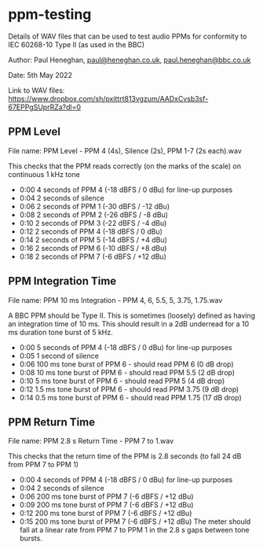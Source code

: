 # ppm-testing

Details of WAV files that can be used to test audio PPMs for conformity to IEC 60268-10 Type II (as used in the BBC)

Author: Paul Heneghan, paul@heneghan.co.uk, paul.heneghan@bbc.co.uk

Date: 5th May 2022

Link to WAV files: https://www.dropbox.com/sh/pxittrt813vgzum/AADxCvsb3sf-67EPPgSUprRZa?dl=0

## PPM Level

File name: PPM Level - PPM 4 (4s), Silence (2s), PPM 1-7 (2s each).wav

This checks that the PPM reads correctly (on the marks of the scale) on continuous 1 kHz tone
- 0:00 4 seconds of PPM 4 (-18 dBFS / 0 dBu) for line-up purposes
- 0:04 2 seconds of silence
- 0:06 2 seconds of PPM 1 (-30 dBFS / -12 dBu)
- 0:08 2 seconds of PPM 2 (-26 dBFS / -8 dBu)
- 0:10 2 seconds of PPM 3 (-22 dBFS / -4 dBu)
- 0:12 2 seconds of PPM 4 (-18 dBFS / 0 dBu)
- 0:14 2 seconds of PPM 5 (-14 dBFS / +4 dBu)
- 0:16 2 seconds of PPM 6 (-10 dBFS / +8 dBu)
- 0:18 2 seconds of PPM 7 (-6 dBFS / +12 dBu)

## PPM Integration Time

File name: PPM 10 ms Integration - PPM 4, 6, 5.5, 5, 3.75, 1.75.wav

A BBC PPM should be Type II. This is sometimes (loosely) defined as having an integration time of 10 ms. This should result in a 2dB underread for a 10 ms duration tone burst of 5 kHz.
- 0:00 5 seconds of PPM 4 (-18 dBFS / 0 dBu) for line-up purposes
- 0:05 1 second of silence
- 0:06 100 ms tone burst of PPM 6 - should read PPM 6 (0 dB drop)
- 0:08 10 ms tone burst of PPM 6 - should read PPM 5.5 (2 dB drop)
- 0:10 5 ms tone burst of PPM 6 - should read PPM 5 (4 dB drop)
- 0:12 1.5 ms tone burst of PPM 6 - should read PPM 3.75 (9 dB drop)
- 0:14 0.5 ms tone burst of PPM 6 - should read PPM 1.75 (17 dB drop)

## PPM Return Time

File name: PPM 2.8 s Return Time - PPM 7 to 1.wav

This checks that the return time of the PPM is 2.8 seconds (to fall 24 dB from PPM 7 to PPM 1)

- 0:00 4 seconds of PPM 4 (-18 dBFS / 0 dBu) for line-up purposes
- 0:04 2 seconds of silence
- 0:06 200 ms tone burst of PPM 7 (-6 dBFS / +12 dBu)
- 0:09 200 ms tone burst of PPM 7 (-6 dBFS / +12 dBu)
- 0:12 200 ms tone burst of PPM 7 (-6 dBFS / +12 dBu)
- 0:15 200 ms tone burst of PPM 7 (-6 dBFS / +12 dBu)
The meter should fall at a linear rate from PPM 7 to PPM 1 in the 2.8 s gaps between tone bursts.
